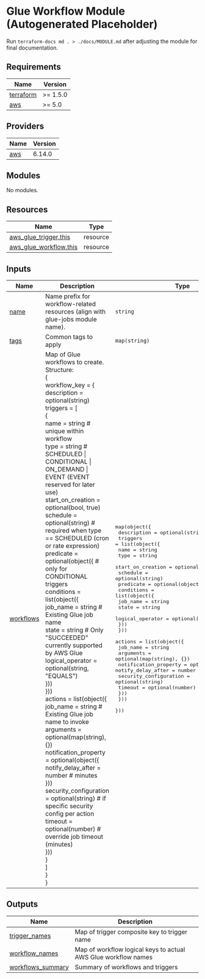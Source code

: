 # Glue Workflow Module (Autogenerated Placeholder)

Run `terraform-docs md . > ./docs/MODULE.md` after adjusting the module for final documentation.

<!-- BEGIN_TF_DOCS -->
## Requirements

| Name | Version |
|------|---------|
| <a name="requirement_terraform"></a> [terraform](#requirement\_terraform) | >= 1.5.0 |
| <a name="requirement_aws"></a> [aws](#requirement\_aws) | >= 5.0 |

## Providers

| Name | Version |
|------|---------|
| <a name="provider_aws"></a> [aws](#provider\_aws) | 6.14.0 |

## Modules

No modules.

## Resources

| Name | Type |
|------|------|
| [aws_glue_trigger.this](https://registry.terraform.io/providers/hashicorp/aws/latest/docs/resources/glue_trigger) | resource |
| [aws_glue_workflow.this](https://registry.terraform.io/providers/hashicorp/aws/latest/docs/resources/glue_workflow) | resource |

## Inputs

| Name | Description | Type | Default | Required |
|------|-------------|------|---------|:--------:|
| <a name="input_name"></a> [name](#input\_name) | Name prefix for workflow-related resources (align with glue-jobs module name). | `string` | n/a | yes |
| <a name="input_tags"></a> [tags](#input\_tags) | Common tags to apply | `map(string)` | `{}` | no |
| <a name="input_workflows"></a> [workflows](#input\_workflows) | Map of Glue workflows to create. Structure:<br/>{<br/>  workflow\_key = {<br/>    description = optional(string)<br/>    triggers = [<br/>      {<br/>        name              = string                      # unique within workflow<br/>        type              = string                      # SCHEDULED \| CONDITIONAL \| ON\_DEMAND \| EVENT (EVENT reserved for later use)<br/>        start\_on\_creation = optional(bool, true)<br/>        schedule          = optional(string)            # required when type == SCHEDULED (cron or rate expression)<br/>        predicate = optional(object({                   # only for CONDITIONAL triggers<br/>          conditions = list(object({<br/>            job\_name         = string                   # Existing Glue job name<br/>            state            = string                   # Only "SUCCEEDED" currently supported by AWS Glue<br/>            logical\_operator = optional(string, "EQUALS")<br/>          }))<br/>        }))<br/>        actions = list(object({<br/>          job\_name              = string                # Existing Glue job name to invoke<br/>          arguments             = optional(map(string), {})<br/>          notification\_property = optional(object({<br/>            notify\_delay\_after = number                 # minutes<br/>          }))<br/>          security\_configuration = optional(string)     # if specific security config per action<br/>          timeout               = optional(number)      # override job timeout (minutes)<br/>        }))<br/>      }<br/>    ]<br/>  }<br/>} | <pre>map(object({<br/>    description = optional(string)<br/>    triggers = list(object({<br/>      name              = string<br/>      type              = string<br/>      start_on_creation = optional(bool, true)<br/>      schedule          = optional(string)<br/>      predicate = optional(object({<br/>        conditions = list(object({<br/>          job_name         = string<br/>          state            = string<br/>          logical_operator = optional(string, "EQUALS")<br/>        }))<br/>      }))<br/>      actions = list(object({<br/>        job_name               = string<br/>        arguments              = optional(map(string), {})<br/>        notification_property  = optional(object({ notify_delay_after = number }))<br/>        security_configuration = optional(string)<br/>        timeout                = optional(number)<br/>      }))<br/>    }))<br/>  }))</pre> | `{}` | no |

## Outputs

| Name | Description |
|------|-------------|
| <a name="output_trigger_names"></a> [trigger\_names](#output\_trigger\_names) | Map of trigger composite key to trigger name |
| <a name="output_workflow_names"></a> [workflow\_names](#output\_workflow\_names) | Map of workflow logical keys to actual AWS Glue workflow names |
| <a name="output_workflows_summary"></a> [workflows\_summary](#output\_workflows\_summary) | Summary of workflows and triggers |
<!-- END_TF_DOCS -->